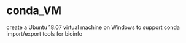 # conda_VM
create a Ubuntu 18.07 virtual machine on Windows to support conda import/export tools for bioinfo
